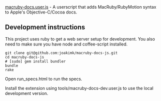 [macruby-docs.user.js](https://github.com/joakimk/macruby-docs-js/raw/master/macruby-docs.user.js) - A userscript that adds MacRuby/RubyMotion syntax to Apple's Objective-C/Cocoa docs.

Development instructions
---

This project uses ruby to get a web server setup for development. You also need to make sure you have node and coffee-script installed.

    git clone git@github.com:joakimk/macruby-docs-js.git
    cd macruby-docs-js
    # [sudo] gem install bundler
    bundle
    rake

Open run_specs.html to run the specs.

Install the extension using tools/macruby-docs-dev.user.js to use the local development version.
